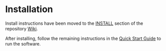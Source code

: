 
# Installation
Install instructions have been moved to the [INSTALL](https://github.com/Chia-Network/chia-blockchain/wiki/INSTALL) section of the repository [Wiki](https://github.com/Chia-Network/chia-blockchain/wiki).


After installing, follow the remaining instructions in the
[Quick Start Guide](https://github.com/Chia-Network/chia-blockchain/wiki/Quick-Start-Guide)
to run the software.
